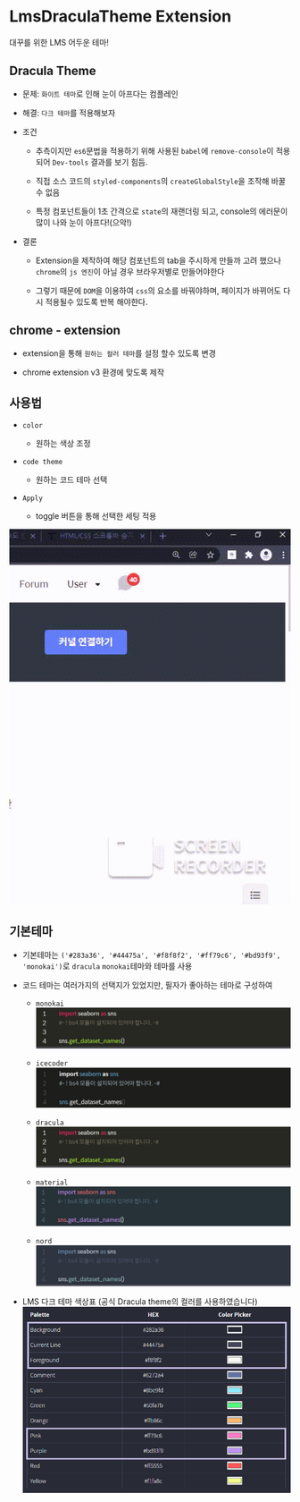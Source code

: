 # LmsDraculaTheme Extension

대꾸를 위한 LMS 어두운 테마!

## Dracula Theme

- 문제: `화이트 테마`로 인해 눈이 아프다는 컴플레인

- 해결: `다크 테마`를 적용해보자

- 조건

  - 추측이지만 `es6`문법을 적용하기 위해 사용된 `babel`에 `remove-console`이 적용되어 `Dev-tools` 결과를 보기 힘듬.

  - 직접 소스 코드의 `styled-components`의 `createGlobalStyle`을 조작해 바꿀수 없음

  - 특정 컴포넌트들이 1초 간격으로 `state`의 재랜더링 되고, console의 에러문이 많이 나와 눈이 아프다!(으악!)

- 결론

  - Extension을 제작하여 해당 컴포넌트의 tab을 주시하게 만들까 고려 했으나 `chrome`의 `js 엔진`이 아닐 경우 브라우저별로 만들어야한다

  - 그렇기 때문에 `DOM`을 이용하여 `css`의 요소를 바꿔야하며, 페이지가 바뀌어도 다시 적용될수 있도록 반복 해야한다.

## chrome - extension

- extension을 통해 `원하는 컬러 테마`를 설정 할수 있도록 변경

- chrome extension v3 환경에 맞도록 제작

## 사용법

- `color`

  - 원하는 색상 조정

- `code theme`

  - 원하는 코드 테마 선택

- `Apply`

  - toggle 버튼을 통해 선택한 세팅 적용

<img  src="img\usegif.gif"/>

## 기본테마

- 기본테마는 `('#283a36', '#44475a', '#f8f8f2', '#ff79c6', '#bd93f9', 'monokai')`로 `dracula` `monokai`테마와 테마를 사용

- 코드 테마는 여러가지의 선택지가 있었지만, 필자가 좋아하는 테마로 구성하여

  - `monokai`
    ![monokai](./img/monokai.JPG)

  - `icecoder`
    ![icecoder](./img/icecoder.JPG)

  - `dracula`
    ![monokai](./img/monokai.JPG)

  - `material`
    ![material](./img/material.JPG)

  - `nord`
    ![nord](./img/nord.JPG)

- LMS 다크 테마 색상표 (공식 Dracula theme의 컬러를 사용하였습니다)
  ![colorHex](./img/ColorHex.png)
